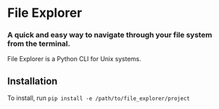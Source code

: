 # File Explorer

### A quick and easy way to navigate through your file system from the terminal.

File Explorer is a Python CLI for Unix systems.


## Installation

To install, run ```pip install -e /path/to/file_explorer/project```
